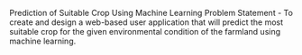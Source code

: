 Prediction of Suitable Crop Using Machine Learning
Problem Statement  - To create and  design a web-based user application that will predict the most suitable crop for the given environmental condition of the farmland using machine learning.
